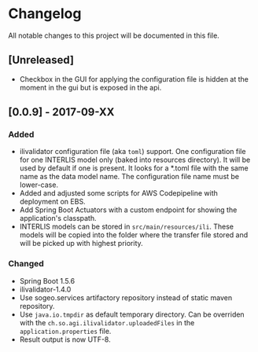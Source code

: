 # Changelog
All notable changes to this project will be documented in this file.

## [Unreleased]

- Checkbox in the GUI for applying the configuration file is hidden at the moment in the gui but is exposed in the api. 

## [0.0.9] - 2017-09-XX

### Added

- ilivalidator configuration file (aka `toml`) support. One configuration file for one INTERLIS model only (baked into resources directory). It will be used by default if one is present. It looks for a *.toml file with the same name as the data model name. The configuration file name must be lower-case.
- Added and adjusted some scripts for AWS Codepipeline with deployment on EBS.
- Add Spring Boot Actuators with a custom endpoint for showing the application's classpath.
- INTERLIS models can be stored in `src/main/resources/ili`. These models will be copied into the folder where the transfer file stored and will be picked up with highest priority.

### Changed

- Spring Boot 1.5.6
- ilivalidator-1.4.0
- Use sogeo.services artifactory repository instead of static maven repository.
- Use `java.io.tmpdir` as default temporary directory. Can be overriden with the `ch.so.agi.ilivalidator.uploadedFiles` in the `application.properties` file.
- Result output is now UTF-8.

